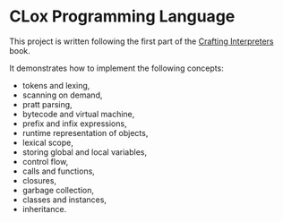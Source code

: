 # CLox Programming Language

This project is written following the first part of the [Crafting Interpreters](https://craftinginterpreters.com/contents.html) book.

It demonstrates how to implement the following concepts:

- tokens and lexing,
- scanning on demand,
- pratt parsing,
- bytecode and virtual machine,
- prefix and infix expressions,
- runtime representation of objects,
- lexical scope,
- storing global and local variables,
- control flow,
- calls and functions,
- closures,
- garbage collection,
- classes and instances,
- inheritance.
